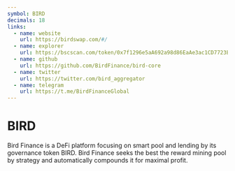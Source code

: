 ```yaml
---
symbol: BIRD
decimals: 18
links:
  - name: website
    url: https://birdswap.com/#/
  - name: explorer
    url: https://bscscan.com/token/0x7f1296e5aA692a98d86EaAe3ac1CD7723E74878d
  - name: github
    url: https://github.com/BirdFinance/bird-core
  - name: twitter
    url: https://twitter.com/bird_aggregator
  - name: telegram
    url: https://t.me/BirdFinanceGlobal
---
```


# BIRD

Bird Finance is a DeFi platform focusing on smart pool and lending by its governance token BIRD. Bird Finance seeks the best the reward mining pool by strategy and automatically compounds it for maximal profit.
